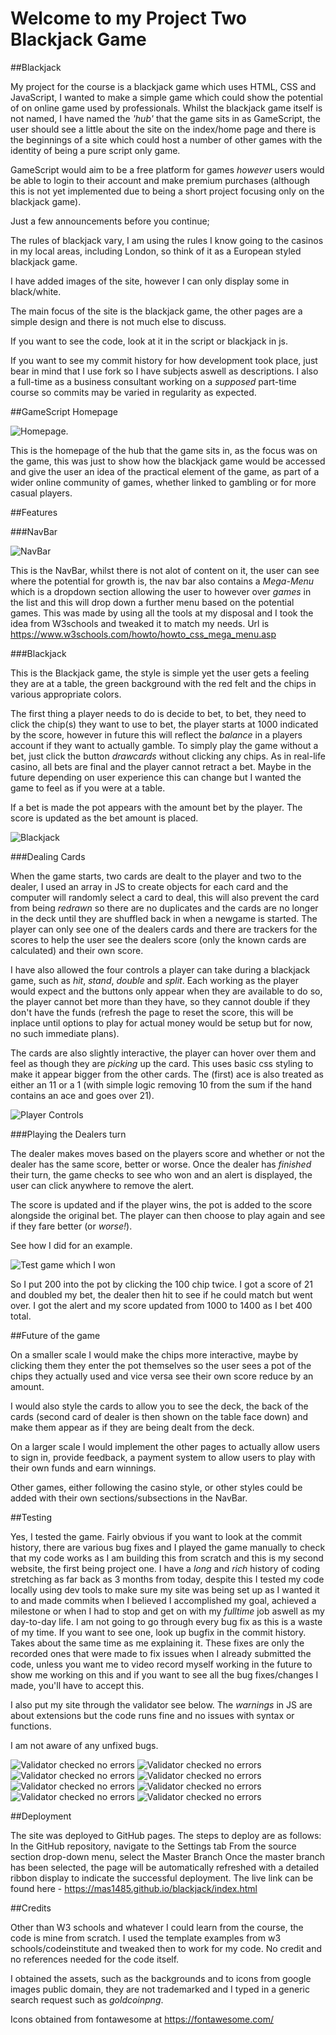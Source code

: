 # Welcome to my Project Two Blackjack Game

##Blackjack

My project for the course is a blackjack game which uses HTML, CSS and JavaScript, I wanted to make a simple game which could show the potential of on online game used by professionals. Whilst the blackjack game itself is not named, I have named the *'hub'* that the game sits in as GameScript, the user should see a little about the site on the index/home page and there is the beginnings of a site which could host a number of other games with the identity of being a pure script only game.

GameScript would aim to be a free platform for games *however* users would be able to login to their account and make premium purchases (although this is not yet implemented due to being a short project focusing only on the blackjack game).

Just a few announcements before you continue;

The rules of blackjack vary, I am using the rules I know going to the casinos in my local areas, including London, so think of it as a European styled blackjack game.

I have added images of the site, however I can only display some in black/white.

The main focus of the site is the blackjack game, the other pages are a simple design and there is not much else to discuss.

If you want to see the code, look at it in the script or blackjack in js.

If you want to see my commit history for how development took place, just bear in mind that I use fork so I have subjects aswell as descriptions. I also a full-time as a business consultant working on a *supposed* part-time course so commits may be varied in regularity as expected.

##GameScript Homepage

![Homepage.](assets/images/homepage.png)

This is the homepage of the hub that the game sits in, as the focus was on the game, this was just to show how the blackjack game would be accessed and give the user an idea of the practical element of the game, as part of a wider online community of games, whether linked to gambling or for more casual players.

##Features

###NavBar

![NavBar](assets/images/navbarhtml.png)

This is the NavBar, whilst there is not alot of content on it, the user can see where the potential for growth is, the nav bar also contains a *Mega-Menu* which is a dropdown section allowing the user to however over *games* in the list and this will drop down a further menu based on the potential games. This was made by using all the tools at my disposal and I took the idea from W3schools and tweaked it to match my needs. Url is https://www.w3schools.com/howto/howto_css_mega_menu.asp

###Blackjack

This is the Blackjack game, the style is simple yet the user gets a feeling they are at a table, the green background with the red felt and the chips in various appropriate colors.

The first thing a player needs to do is decide to bet, to bet, they need to click the chip(s) they want to use to bet, the player starts at 1000 indicated by the score, however in future this will reflect the *balance* in a players account if they want to actually gamble. To simply play the game without a bet, just click the button *drawcards* without clicking any chips. As in real-life casino, all bets are final and the player cannot retract a bet. Maybe in the future depending on user experience this can change but I wanted the game to feel as if you were at a table.

If a bet is made the pot appears with the amount bet by the player. The score is updated as the bet amount is placed.

![Blackjack](assets/images/blackjackpage.png)

###Dealing Cards

When the game starts, two cards are dealt to the player and two to the dealer, I used an array in JS to create objects for each card and the computer will randomly select a card to deal, this will also prevent the card from being *redrawn* so there are no duplicates and the cards are no longer in the deck until they are shuffled back in when a newgame is started. The player can only see one of the dealers cards and there are trackers for the scores to help the user see the dealers score (only the known cards are calculated) and their own score.

I have also allowed the four controls a player can take during a blackjack game, such as *hit*, *stand*, *double* and *split*. Each working as the player would expect and the buttons only appear when they are available to do so, the player cannot bet more than they have, so they cannot double if they don't have the funds (refresh the page to reset the score, this will be inplace until options to play for actual money would be setup but for now, no such immediate plans).

The cards are also slightly interactive, the player can hover over them and feel as though they are *picking* up the card. This uses basic css styling to make it appear bigger from the other cards. The (first) ace is also treated as either an 11 or a 1 (with simple logic removing 10 from the sum if the hand contains an ace and goes over 21).

![Player Controls](assets/images/allgames.png)

###Playing the Dealers turn

The dealer makes moves based on the players score and whether or not the dealer has the same score, better or worse. Once the dealer has *finished* their turn, the game checks to see who won and an alert is displayed, the user can click anywhere to remove the alert.

The score is updated and if the player wins, the pot is added to the score alongside the original bet. The player can then choose to play again and see if they fare better (or *worse!*).

See how I did for an example.

![Test game which I won](assets/images/testgame.png)

So I put 200 into the pot by clicking the 100 chip twice. I got a score of 21 and doubled my bet, the dealer then hit to see if he could match but went over. I got the alert and my score updated from 1000 to 1400 as I bet 400 total.

##Future of the game

On a smaller scale I would make the chips more interactive, maybe by clicking them they enter the pot themselves so the user sees a pot of the chips they actually used and vice versa see their own score reduce by an amount.

I would also style the cards to allow you to see the deck, the back of the cards (second card of dealer is then shown on the table face down) and make them appear as if they are being dealt from the deck.

On a larger scale I would implement the other pages to actually allow users to sign in, provide feedback, a payment system to allow users to play with their own funds and earn winnings.

Other games, either following the casino style, or other styles could be added with their own sections/subsections in the NavBar.

##Testing

Yes, I tested the game. Fairly obvious if you want to look at the commit history, there are various bug fixes and I played the game manually to check that my code works as I am building this from scratch and this is my second website, the first being project one. I have a *long* and *rich* history of coding stretching as far back as 3 months from today, despite this I tested my code locally using dev tools to make sure my site was being set up as I wanted it to and made commits when I believed I accomplished my goal, achieved a milestone or when I had to stop and get on with my *fulltime* job aswell as my day-to-day life. I am not going to go through every bug fix as this is a waste of my time. If you want to see one, look up bugfix in the commit history. Takes about the same time as me explaining it. These fixes are only the recorded ones that were made to fix issues when I already submitted the code, unless you want me to video record myself working in the future to show me working on this and if you want to see all the bug fixes/changes I made, you'll have to accept this.

I also put my site through the validator see below. 
The *warnings* in JS are about extensions but the code runs fine and no issues with syntax or functions.

I am not aware of any unfixed bugs.

![Validator checked no errors](assets/images/htmlchecker.png)
![Validator checked no errors](assets/images/htmlchecker_blackjack.png)
![Validator checked no errors](assets/images/htmlchecker_contact.png)
![Validator checked no errors](assets/images/htmlchecker_inprogress.png)
![Validator checked no errors](assets/images/lighthouse.png)
![Validator checked no errors](assets/images/csschecker.png)
![Validator checked no errors](assets/images/jschecker_script.png)
![Validator checked no errors](assets/images/jschecker.png)

##Deployment

The site was deployed to GitHub pages. The steps to deploy are as follows:
In the GitHub repository, navigate to the Settings tab
From the source section drop-down menu, select the Master Branch
Once the master branch has been selected, the page will be automatically refreshed with a detailed ribbon display to indicate the successful deployment.
The live link can be found here - https://mas1485.github.io/blackjack/index.html

##Credits

Other than W3 schools and whatever I could learn from the course, the code is mine from scratch. I used the template examples from w3 schools/codeinstitute and tweaked then to work for my code. No credit and no references needed for the code itself.

I obtained the assets, such as the backgrounds and to icons from google images public domain, they are not trademarked and I typed in a generic search request such as *goldcoinpng*.

Icons obtained from fontawesome at https://fontawesome.com/